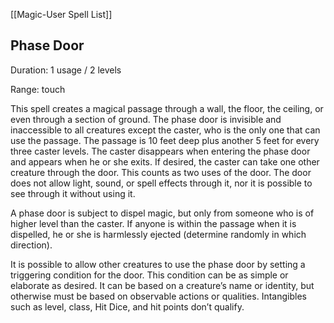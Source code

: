 [[Magic-User Spell List]]

## Phase Door                                

Duration: 1 usage / 2 levels

Range: touch

This spell creates a magical passage through a wall, the floor, the ceiling, or even through a section of ground. The phase door is invisible and inaccessible to all creatures except the caster, who is the only one that can use the passage. The passage is 10 feet deep plus another 5 feet for every three caster levels. The caster disappears when entering the phase door and appears when he or she exits. If desired, the caster can take one other creature through the door. This counts as two uses of the door. The door does not allow light, sound, or spell effects through it, nor it is possible to see through it without using it.

A phase door is subject to dispel magic, but only from someone who is of higher level than the caster. If anyone is within the passage when it is dispelled, he or she is harmlessly ejected (determine randomly in which direction).

It is possible to allow other creatures to use the phase door by setting a triggering condition for the door. This condition can be as simple or elaborate as desired. It can be based on a creature’s name or identity, but otherwise must be based on observable actions or qualities. Intangibles such as level, class, Hit Dice, and hit points don’t qualify.